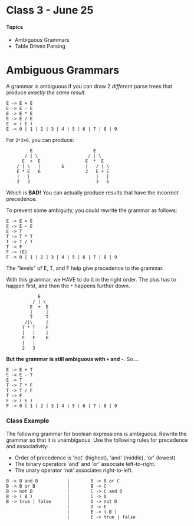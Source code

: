 # Class 3 - June 25
#### Topics
* Ambiguous Grammars
* Table Driven Parsing

# Ambiguous Grammars
A grammar is ambiguous if you can draw 2 _different_ parse trees that produce _exactly the same result_.

```
E -> E + E
E -> E - E
E -> E * E
E -> E / E
E -> ( E )
E -> 0 | 1 | 2 | 3 | 4 | 5 | 6 | 7 | 8 | 9
```

For `2*3+6`, you can produce: 
```
         E                       E
       / | \                   / | \
      E  +  E                 E  *  E
    / | \   |        &        |   / | \        
    E * E   6                 2   E + E
    |   |                         |   |
    2   3                         3   6
```

Which is **BAD!** You can actually produce results that have the incorrect precedence.

To prevent some ambiguity, you could rewrite the grammar as follows:
```
E -> E + E
E -> E - E
E -> T
T -> T * T
T -> T / T
T -> F
F -> (E)
F -> 0 | 1 | 2 | 3 | 4 | 5 | 6 | 7 | 8 | 9
```

The "levels" of E, T, and F help give precedence to the grammar.

With this grammar, we HAVE to do it in the right order. The plus has to happen first, and then the `*` happens further down.

```
            E
          / | \
         E  +  E
         |     |
         T     T
       /|\     |
      T * T    F
      |   |    |
      F   F    6
      |   |
      2   3
```

**But the grammar is still ambiguous with `+` and `-`**. So....

```
E -> E + T                                  
E -> E - T                             
E -> T                                 
T -> T * F                             
T -> T / F                             
T -> F                                        
F -> ( E )                                  
F -> 0 | 1 | 2 | 3 | 4 | 5 | 6 | 7 | 8 | 9  
```


### Class Example

The following grammar for boolean expressions is ambiguous. Rewrite the grammar so that it is unambiguous. Use the following rules for precedence and associativity:
* Order of precedence is 'not' (highest), 'and' (middle), 'or' (lowest)
* The binary operators 'and' and 'or' associate left-to-right.
* The unary operator 'not' associates right-to-left.

```
B -> B and B           |        B -> B or C
B -> B or B            |        B -> C
B -> not B             |        C -> C and D
B -> ( B )             |        C -> D
B -> true | false      |        D -> not D
                       |        D -> E
                       |        E -> ( B )
                       |        E -> true | false
```































